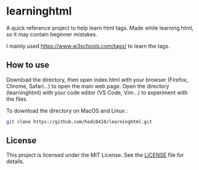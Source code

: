 # learninghtml
A quick reference project to help learn html tags. Made while learning html, so it may contain beginner mistakes.

I mainly used https://www.w3schools.com/tags/ to learn the tags.

## How to use

Download the directory, then open index.html with your browser (Firefox, Chrome, Safari...) to open the main web page.
Open the directory (learninghtml) with your code editor (VS Code, Vim...) to experiment with the files.

To download the directory on MacOS and Linux :
```bash
git clone https://github.com/hedi0410/learninghtml.git
```

## License

This project is licensed under the MIT License. See the [LICENSE](./LICENSE) file for details.
